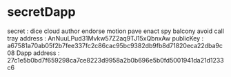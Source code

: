# secretDapp


secret : dice cloud author endorse motion pave enact spy balcony avoid call tray
address : AnNuuLPud31Mvkw57Z2aq9TJ15xQbnxAw
publicKey : a67581a70ab05f2b7fee337fc2c86cac95bc9382db9fb8d71820eca22dba9c08
Dapp address : 27c1e5b0bd7f659298ca7ce8223d9958a2b0b696e5b0fd5001941da21d1233c6
